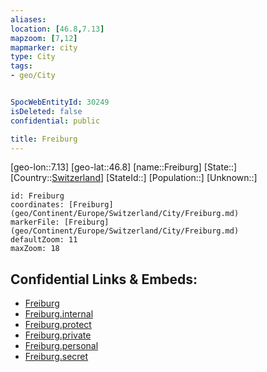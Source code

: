 ```yaml
---
aliases: 
location: [46.8,7.13]
mapzoom: [7,12] 
mapmarker: city 
type: City
tags:
- geo/City


SpocWebEntityId: 30249
isDeleted: false
confidential: public

title: Freiburg
---
```

[geo-lon::7.13]
[geo-lat::46.8]
[name::Freiburg]
[State::]
[Country::[Switzerland](geo/Continent/Europe/Switzerland.md)]
[StateId::]
[Population::]
[Unknown::]


```leaflet
id: Freiburg
coordinates: [Freiburg](geo/Continent/Europe/Switzerland/City/Freiburg.md)
markerFile: [Freiburg](geo/Continent/Europe/Switzerland/City/Freiburg.md)
defaultZoom: 11 
maxZoom: 18
```


## Confidential Links & Embeds: 
- [Freiburg](../../../../../../_public/geo/Continent/Europe/Switzerland/City/Freiburg.md) 
- [Freiburg.internal](../../../../../../_internal/geo/Continent/Europe/Switzerland/City/Freiburg.internal.md) 
- [Freiburg.protect](../../../../../../_protect/geo/Continent/Europe/Switzerland/City/Freiburg.protect.md) 
- [Freiburg.private](../../../../../../_private/geo/Continent/Europe/Switzerland/City/Freiburg.private.md) 
- [Freiburg.personal](../../../../../../_personal/geo/Continent/Europe/Switzerland/City/Freiburg.personal.md) 
- [Freiburg.secret](../../../../../../_secret/geo/Continent/Europe/Switzerland/City/Freiburg.secret.md) 
